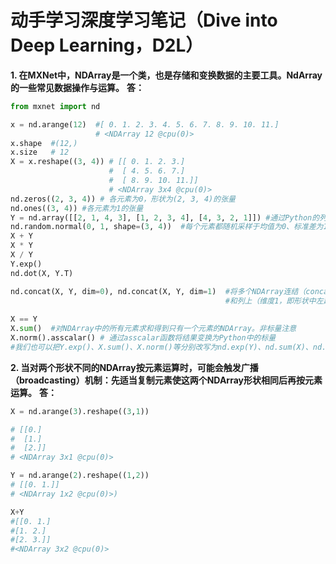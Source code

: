 # 动手学习深度学习笔记（Dive into Deep Learning，D2L）

**1. 在MXNet中，NDArray是⼀个类，也是存储和变换数据的主要⼯具。NdArray的一些常见数据操作与运算。**
**答：**
```python
from mxnet import nd

x = nd.arange(12)  #[ 0. 1. 2. 3. 4. 5. 6. 7. 8. 9. 10. 11.]
                   # <NDArray 12 @cpu(0)>
x.shape  #(12,)
x.size   # 12
X = x.reshape((3, 4)) # [[ 0. 1. 2. 3.]
                      #  [ 4. 5. 6. 7.]
                      #  [ 8. 9. 10. 11.]]
                      # <NDArray 3x4 @cpu(0)>                      
nd.zeros((2, 3, 4)) # 各元素为0，形状为(2, 3, 4)的张量
nd.ones((3, 4)) #各元素为1的张量
Y = nd.array([[2, 1, 4, 3], [1, 2, 3, 4], [4, 3, 2, 1]]) #通过Python的列表（list）指定需要创建的NDArray中每个元素的值
nd.random.normal(0, 1, shape=(3, 4))  #每个元素都随机采样于均值为0、标准差为1的正态分布
X + Y
X * Y
X / Y
Y.exp()
nd.dot(X, Y.T)

nd.concat(X, Y, dim=0), nd.concat(X, Y, dim=1)  #将多个NDArray连结（concatenate）。下⾯分别在⾏上（维度0，即形状中的最左边元素）
                                                #和列上（维度1，即形状中左起第⼆个元素）连结两个矩阵
                                               
X == Y
X.sum()  #对NDArray中的所有元素求和得到只有⼀个元素的NDArray。非标量注意
X.norm().asscalar() # 通过asscalar函数将结果变换为Python中的标量
#我们也可以把Y.exp()、X.sum()、X.norm()等分别改写为nd.exp(Y)、nd.sum(X)、nd.norm(X)等。
```

**2. 当对两个形状不同的NDArray按元素运算时，可能会触发⼴播（broadcasting）机制：先适当复制元素使这两个NDArray形状相同后再按元素运算。**
**答：**
```python
X = nd.arange(3).reshape((3,1))

# [[0.]
#  [1.]
#  [2.]]
# <NDArray 3x1 @cpu(0)>

Y = nd.arange(2).reshape((1,2))
# [[0. 1.]]
# <NDArray 1x2 @cpu(0)>)

X+Y 
#[[0. 1.]
#[1. 2.]
#[2. 3.]]
#<NDArray 3x2 @cpu(0)>
```
